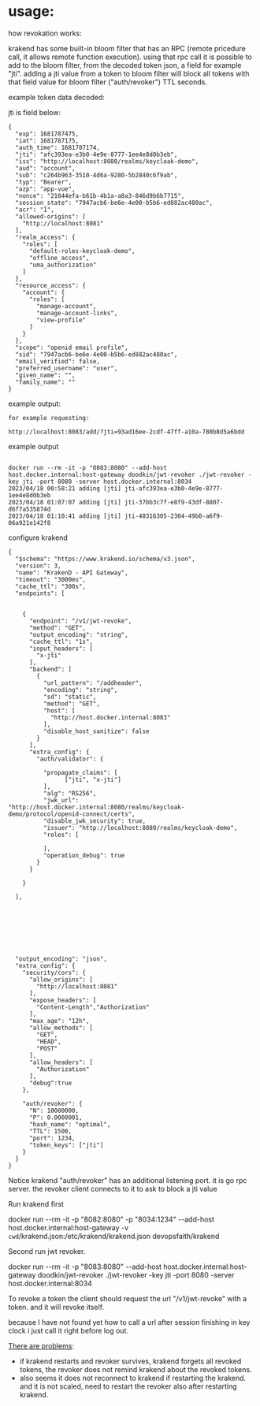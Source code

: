 # usage:
how revokation works:

krakend has some built-in bloom filter that has an RPC (remote pricedure call, it allows remote function execution).
using that rpc call it is possible to add to the bloom filter, from the decoded token json, a field for example "jti".
adding a jti value from a token to bloom filter will block all tokens with that field value for bloom filter ("auth/revoker") TTL seconds.

example token data decoded:

jti is field below:

```
{
  "exp": 1681787475,
  "iat": 1681787175,
  "auth_time": 1681787174,
  "jti": "afc393ea-e3b0-4e9e-8777-1ee4e8d0b3eb",
  "iss": "http://localhost:8080/realms/keycloak-demo",
  "aud": "account",
  "sub": "c264b963-3510-4d6a-9280-5b2840c6f9ab",
  "typ": "Bearer",
  "azp": "app-vue",
  "nonce": "21044efa-b61b-4b1a-a8a3-846d9b6b7715",
  "session_state": "7947acb6-be6e-4e00-b5b6-ed882ac480ac",
  "acr": "1",
  "allowed-origins": [
    "http://localhost:8081"
  ],
  "realm_access": {
    "roles": [
      "default-roles-keycloak-demo",
      "offline_access",
      "uma_authorization"
    ]
  },
  "resource_access": {
    "account": {
      "roles": [
        "manage-account",
        "manage-account-links",
        "view-profile"
      ]
    }
  },
  "scope": "openid email profile",
  "sid": "7947acb6-be6e-4e00-b5b6-ed882ac480ac",
  "email_verified": false,
  "preferred_username": "user",
  "given_name": "",
  "family_name": ""
}
```

example output:

```
for example requesting: 

http://localhost:8083/add/?jti=93ad16ee-2cdf-47ff-a10a-780b8d5a6bdd
```
example output
```

docker run --rm -it -p "8083:8080" --add-host host.docker.internal:host-gateway doodkin/jwt-revoker ./jwt-revoker -key jti -port 8080 -server host.docker.internal:8034
2023/04/18 00:58:21 adding [jti] jti-afc393ea-e3b0-4e9e-8777-1ee4e8d0b3eb
2023/04/18 01:07:07 adding [jti] jti-37bb3c7f-e8f9-43df-8807-d6f7a535874d
2023/04/18 01:10:41 adding [jti] jti-48316305-2304-49b0-a6f9-06a921e142f8

```

configure krakend


```
{
  "$schema": "https://www.krakend.io/schema/v3.json",
  "version": 3,
  "name": "KrakenD - API Gateway",
  "timeout": "3000ms",
  "cache_ttl": "300s",
  "endpoints": [


    {
      "endpoint": "/v1/jwt-revoke",
      "method": "GET",
      "output_encoding": "string",
      "cache_ttl": "1s",
      "input_headers": [
        "x-jti"
      ],
      "backend": [
        {
          "url_pattern": "/addheader",
          "encoding": "string",
          "sd": "static",
          "method": "GET",
          "host": [
            "http://host.docker.internal:8083"
          ],
          "disable_host_sanitize": false
        }
      ],
      "extra_config": {
        "auth/validator": {

          "propagate_claims": [
                ["jti", "x-jti"]
          ],
          "alg": "RS256",
          "jwk_url": "http://host.docker.internal:8080/realms/keycloak-demo/protocol/openid-connect/certs",
          "disable_jwk_security": true,
          "issuer": "http://localhost:8080/realms/keycloak-demo",
          "roles": [
           
          ],
          "operation_debug": true
        }
      }

    }

  ],
  
  
  
  
  
  
  
  
  "output_encoding": "json",
  "extra_config": {
    "security/cors": {
      "allow_origins": [
        "http://localhost:8081"
      ],
      "expose_headers": [
        "Content-Length","Authorization"
      ],
      "max_age": "12h",
      "allow_methods": [
        "GET",
        "HEAD",
        "POST"
      ],
      "allow_headers": [
        "Authorization"
      ],
      "debug":true
    },

    "auth/revoker": {
      "N": 10000000,
      "P": 0.0000001,
      "hash_name": "optimal",
      "TTL": 1500,
      "port": 1234,
      "token_keys": ["jti"]
    }
  }
}
```

Notice krakend "auth/revoker" has an additional listening port. it is go rpc server. the revoker client connects to it to ask to block a jti value


Run krakend first

docker run --rm -it -p "8082:8080" -p "8034:1234" --add-host host.docker.internal:host-gateway -v `cwd`/krakend.json:/etc/krakend/krakend.json devopsfaith/krakend

Second run jwt revoker.

docker run --rm -it -p "8083:8080" --add-host host.docker.internal:host-gateway doodkin/jwt-revoker ./jwt-revoker -key jti -port 8080 -server host.docker.internal:8034


To revoke a token the client should request the url "/v1/jwt-revoke" with a token. and it will revoke itself.

because I have not found yet how to call a url after session finishing in key clock i just call it right before log out.

[There are problems](#problems): 
  - if krakend restarts and revoker survives, krakend forgets all revoked tokens, the revoker does not remind krakend about the revoked tokens.
  - also seems it does not reconnect to krakend if restarting the krakend. and it is not scaled, need to restart the revoker also after restarting krakend.
